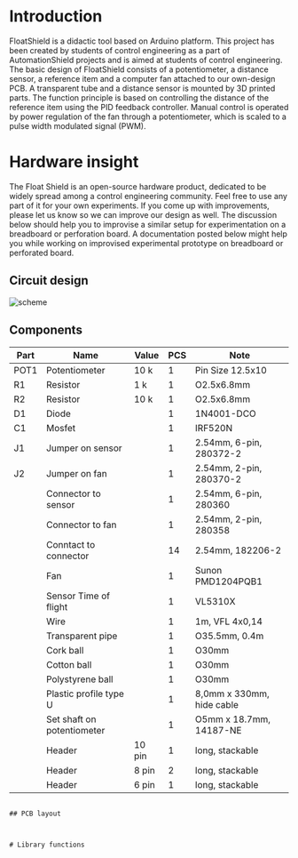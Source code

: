 # Introduction

FloatShield is a didactic tool based on Arduino platform. This project has been created by  students of control engineering as a part of AutomationShield projects and is aimed at students of control engineering.
The basic design of FloatShield consists of a potentiometer, a distance sensor, a reference item and a computer fan attached to our own-design PCB. A transparent tube and a distance sensor is mounted by 3D printed parts.
The function principle is based on controlling the distance of the reference item using the PID feedback controller. Manual control is operated by power regulation of the fan through a potentiometer, which is scaled to a pulse width modulated signal (PWM).


# Hardware insight 

The Float Shield is an open-source hardware product, dedicated to be widely spread among a control engineering community. Feel free to use any part of it for your own experiments. If you come up with improvements, please let us know so we can improve our design as well. The discussion below should help you to improvise a similar setup for experimentation on a breadboard or perforation board. A documentation posted below might help you while working on improvised experimental prototype on breadboard or perforated board. 

## Circuit design

![scheme](AutomationShield/FloatShield_scheme.jpg)

## Components


| Part | Name                       | Value  | PCS | Note                       |
|------|----------------------------|--------|-----|----------------------------|
| POT1 | Potentiometer              | 10 k   | 1   | Pin Size 12.5x10           |
| R1   | Resistor                   | 1 k    | 1   | O2.5x6.8mm                 |
| R2   | Resistor                   | 10 k   | 1   | O2.5x6.8mm                 |
| D1   | Diode                      |        | 1   | 1N4001-DCO                 |
| C1   | Mosfet                     |        | 1   | IRF520N                    |
| J1   | Jumper on sensor           |        | 1   | 2.54mm, 6-pin, 280372-2    |
| J2   | Jumper on fan              |        | 1   | 2.54mm, 2-pin, 280370-2    |
|      | Connector to sensor        |        | 1   | 2.54mm, 6-pin, 280360      |
|      | Connector to fan           |        | 1   | 2.54mm, 2-pin, 280358      |
|      | Conntact to connector      |        | 14  | 2.54mm, 182206-2           |
|      | Fan                        |        | 1   | Sunon PMD1204PQB1          |
|      | Sensor Time of flight      |        | 1   | VL5310X                    |
|      | Wire                       |        | 1   | 1m, VFL 4x0,14             |
|      | Transparent pipe           |        | 1   | O35.5mm, 0.4m              |
|      | Cork ball                  |        | 1   | O30mm                      |
|      | Cotton ball                |        | 1   | O30mm                      |
|      | Polystyrene ball           |        | 1   | O30mm                      |
|      | Plastic profile type U     |        | 1   | 8,0mm x 330mm, hide cable  |
|      | Set shaft on potentiometer |        | 1   | O5mm x 18.7mm, 14187-NE    |
|      | Header                     | 10 pin | 1   | long, stackable            |
|      | Header                     | 8 pin  | 2   | long, stackable            |
|      | Header                     | 6 pin  | 1   | long, stackable            |
````

## PCB layout



# Library functions